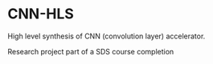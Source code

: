 # CNN-HLS
High level synthesis of CNN (convolution layer) accelerator.

Research project part of a SDS course completion

